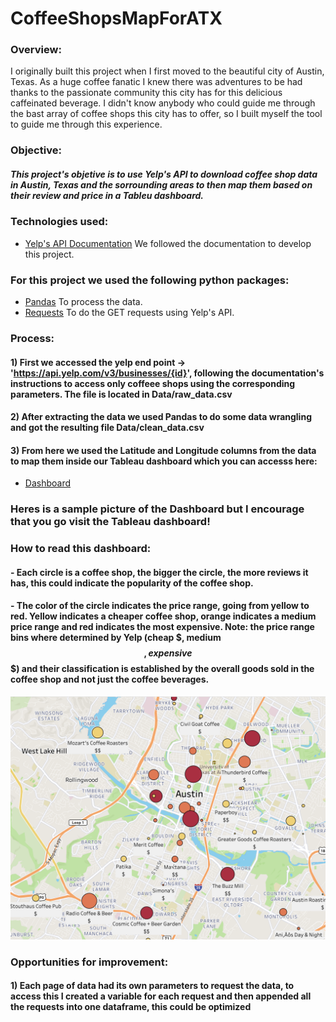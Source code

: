 # CoffeeShopsMapForATX
### Overview:
I originally built this project when I first moved to the beautiful city of Austin, Texas. As a huge coffee fanatic I knew there was adventures to be had thanks to the passionate community this city has for this delicious caffeinated beverage. I didn't know anybody who could guide me through the bast array of coffee shops this city has to offer, so I built myself the tool to guide me through this experience.

### Objective:
##### This project's objetive is to use Yelp's API to download coffee shop data in Austin, Texas and the sorrounding areas to then map them based on their review and price in a Tableu dashboard.

### Technologies used:
- [Yelp's API Documentation](https://www.yelp.com/developers) We followed the documentation to develop this project.

### For this project we used the following python packages:
- [Pandas](https://pandas.pydata.org/) To process the data.
- [Requests](https://requests.readthedocs.io/en/latest/) To do the GET requests using Yelp's API.


### Process:
#### 1) First we accessed the yelp end point -> 'https://api.yelp.com/v3/businesses/{id}', following the documentation's instructions to access only coffeee shops using the corresponding parameters. The file is located in Data/raw_data.csv
#### 2) After extracting the data we used Pandas to do some data wrangling and got the resulting file Data/clean_data.csv
#### 3) From here we used the Latitude and Longitude columns from the data to map them inside our Tableau dashboard which you can accesss here:
- [Dashboard](https://public.tableau.com/app/profile/manuel8857/viz/CoffeShopsAustin/Sheet1)

### Heres is a sample picture of the Dashboard but I encourage that you go visit the Tableau dashboard!
### How to read this dashboard:
#### - Each circle is a coffee shop, the bigger the circle, the more reviews it has, this could indicate the popularity of the coffee shop. 
#### - The color of the circle indicates the price range, going from yellow to red. Yellow indicates a cheaper coffee shop, orange indicates a medium price range and red indicates the most expensive. Note: the price range bins where determined by Yelp (cheap $, medium $$, expensive $$$) and their classification  is established by the overall goods sold in the coffee shop and not just the coffee beverages. 
![Dashboard](/Data/dashboard.png)

### Opportunities for improvement:
#### 1) Each page of data had its own parameters to request the data, to access this I created a variable for each request and then appended all the requests into one dataframe, this could be optimized
